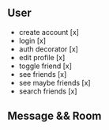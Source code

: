 ## User

- create account [x]
- login [x]
- auth decorator [x]
- edit profile [x]
- toggle friend [x]
- see friends [x]
- see maybe friends [x]
- search friends [x]

## Message && Room
